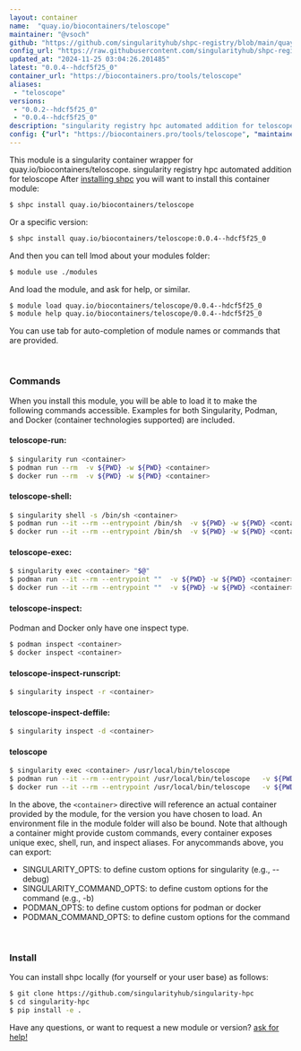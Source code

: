 ```yaml
---
layout: container
name:  "quay.io/biocontainers/teloscope"
maintainer: "@vsoch"
github: "https://github.com/singularityhub/shpc-registry/blob/main/quay.io/biocontainers/teloscope/container.yaml"
config_url: "https://raw.githubusercontent.com/singularityhub/shpc-registry/main/quay.io/biocontainers/teloscope/container.yaml"
updated_at: "2024-11-25 03:04:26.201485"
latest: "0.0.4--hdcf5f25_0"
container_url: "https://biocontainers.pro/tools/teloscope"
aliases:
 - "teloscope"
versions:
 - "0.0.2--hdcf5f25_0"
 - "0.0.4--hdcf5f25_0"
description: "singularity registry hpc automated addition for teloscope"
config: {"url": "https://biocontainers.pro/tools/teloscope", "maintainer": "@vsoch", "description": "singularity registry hpc automated addition for teloscope", "latest": {"0.0.4--hdcf5f25_0": "sha256:7cd57bf7997d591a2d07d51642765cbf934e2ecf021dffcc911e4eb7bbe6778e"}, "tags": {"0.0.2--hdcf5f25_0": "sha256:85e24762b701b9f61f1640106667cfc49efeec4f1802aca6ed065e476a3957b8", "0.0.4--hdcf5f25_0": "sha256:7cd57bf7997d591a2d07d51642765cbf934e2ecf021dffcc911e4eb7bbe6778e"}, "docker": "quay.io/biocontainers/teloscope", "aliases": {"teloscope": "/usr/local/bin/teloscope"}}
---
```


This module is a singularity container wrapper for quay.io/biocontainers/teloscope.
singularity registry hpc automated addition for teloscope
After [installing shpc](#install) you will want to install this container module:


```bash
$ shpc install quay.io/biocontainers/teloscope
```

Or a specific version:

```bash
$ shpc install quay.io/biocontainers/teloscope:0.0.4--hdcf5f25_0
```

And then you can tell lmod about your modules folder:

```bash
$ module use ./modules
```

And load the module, and ask for help, or similar.

```bash
$ module load quay.io/biocontainers/teloscope/0.0.4--hdcf5f25_0
$ module help quay.io/biocontainers/teloscope/0.0.4--hdcf5f25_0
```

You can use tab for auto-completion of module names or commands that are provided.

<br>

### Commands

When you install this module, you will be able to load it to make the following commands accessible.
Examples for both Singularity, Podman, and Docker (container technologies supported) are included.

#### teloscope-run:

```bash
$ singularity run <container>
$ podman run --rm  -v ${PWD} -w ${PWD} <container>
$ docker run --rm  -v ${PWD} -w ${PWD} <container>
```

#### teloscope-shell:

```bash
$ singularity shell -s /bin/sh <container>
$ podman run --it --rm --entrypoint /bin/sh  -v ${PWD} -w ${PWD} <container>
$ docker run --it --rm --entrypoint /bin/sh  -v ${PWD} -w ${PWD} <container>
```

#### teloscope-exec:

```bash
$ singularity exec <container> "$@"
$ podman run --it --rm --entrypoint ""  -v ${PWD} -w ${PWD} <container> "$@"
$ docker run --it --rm --entrypoint ""  -v ${PWD} -w ${PWD} <container> "$@"
```

#### teloscope-inspect:

Podman and Docker only have one inspect type.

```bash
$ podman inspect <container>
$ docker inspect <container>
```

#### teloscope-inspect-runscript:

```bash
$ singularity inspect -r <container>
```

#### teloscope-inspect-deffile:

```bash
$ singularity inspect -d <container>
```


#### teloscope

```bash
$ singularity exec <container> /usr/local/bin/teloscope
$ podman run --it --rm --entrypoint /usr/local/bin/teloscope   -v ${PWD} -w ${PWD} <container> -c " $@"
$ docker run --it --rm --entrypoint /usr/local/bin/teloscope   -v ${PWD} -w ${PWD} <container> -c " $@"
```



In the above, the `<container>` directive will reference an actual container provided
by the module, for the version you have chosen to load. An environment file in the
module folder will also be bound. Note that although a container
might provide custom commands, every container exposes unique exec, shell, run, and
inspect aliases. For anycommands above, you can export:

 - SINGULARITY_OPTS: to define custom options for singularity (e.g., --debug)
 - SINGULARITY_COMMAND_OPTS: to define custom options for the command (e.g., -b)
 - PODMAN_OPTS: to define custom options for podman or docker
 - PODMAN_COMMAND_OPTS: to define custom options for the command

<br>

### Install

You can install shpc locally (for yourself or your user base) as follows:

```bash
$ git clone https://github.com/singularityhub/singularity-hpc
$ cd singularity-hpc
$ pip install -e .
```

Have any questions, or want to request a new module or version? [ask for help!](https://github.com/singularityhub/singularity-hpc/issues)